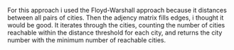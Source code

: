 For this approach i used the Floyd-Warshall approach because it distances between all pairs of cities. Then the adjency matrix fills edges, i thought it would be good.
It iterates through the cities, counting the number of cities reachable within the distance threshold for each city, 
and returns the city number with the minimum number of reachable cities.
